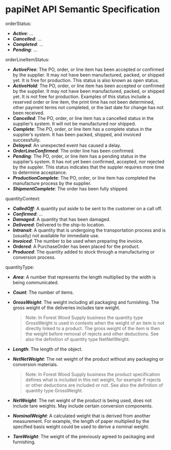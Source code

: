 # papiNet API Semantic Specification

orderStatus:

* _**Active**_: ...
* _**Cancelled**_: ...
* _**Completed**_: ...
* _**Pending**_: ...

orderLineItemStatus:

* _**ActiveFree**_: The PO, order, or line item has been accepted or confirmed by the supplier. It may not have been manufactured, packed, or shipped yet. It is free for production. This status is also known as open status.
* _**ActiveHold**_: The PO, order, or line item has been accepted or confirmed by the supplier. It may not have been manufactured, packed, or shipped yet. It is not free for production. Examples of this status include a reserved order or line item, the print time has not been determined, other payment terms not completed, or the last date for change has not been received.
* _**Cancelled**_: The PO, order, or line item has a cancelled status in the supplier’s system. It will not be manufactured nor shipped.
* _**Complete**_: The PO, order, or line item has a complete status in the supplier’s system. It has been packed, shipped, and invoiced successfully.
* _**Delayed**_: An unexpected event has caused a delay.
* _**OrderLineConfirmed**_: The order line has been confirmed.
* _**Pending**_: The PO, order, or line item has a pending status in the supplier’s system. It has not yet been confirmed, accepted, nor rejected by the suppler. This status indicates that the suppler requires more time to determine acceptance.
* _**ProductionComplete**_: The PO, order, or line item has completed the manufacture process by the supplier.
* _**ShipmentComplete**_: The order has been fully shipped.

quantityContext:

* _**CalledOff**_: A quantity put aside to be sent to the customer on a call off.
* _**Confirmed**_: ...
* _**Damaged**_: A quantity that has been damaged.
* _**Delivered**_: Delivered to the ship-to location.
* _**Intransit**_: A quantity that is undergoing the transportation process and is (usually) not available for immediate use.
* _**Invoiced**_: The number to be used when preparing the invoice.
* _**Ordered**_: A PurchaseOrder has been placed for the product.
* _**Produced**_: The quantity added to stock through a manufacturing or conversion process.

quantityType:

* _**Area**_: A number that represents the length multiplied by the width is being communicated.
* _**Count**_: The number of items.
* _**GrossWeight**_: The weight including all packaging and furnishing. The gross weight of the deliveries includes tare weight.

  > Note: In Forest Wood Supply business the quantity type GrossWeight is used in contexts when the weight of an item is not directly linked to a product. The gross weight of the item is then the weight before removal of rejects and other deductions. See also the definition of quantity type NetNetWeight.

* _**Length**_: The length of the object.
* _**NetNetWeight**_: The net weight of the product without any packaging or conversion materials.

  > Note: In Forest Wood Supply business the product specification defines what is included in this net weight, for example if rejects or other deductions are included or not. See also the definition of quantity type GrossWeight.

* _**NetWeight**_: The net weight of the product is being used, does not include tare weights. May include certain conversion components.

* _**NominalWeight**_: A calculated weight that is derived from another measurement. For example, the length of paper multiplied by the specified basis weight could be used to derive a nominal weight.
* _**TareWeight**_: The weight of the previously agreed to packaging and furnishing.
